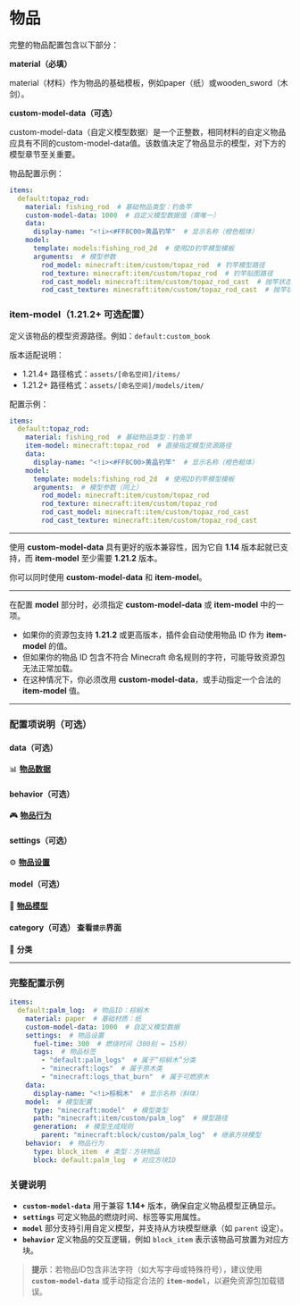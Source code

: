 # 物品
完整的物品配置包含以下部分：  

**material（必填）**  

material（材料）作为物品的基础模板，例如paper（纸）或wooden_sword（木剑）。  

**custom-model-data（可选）**  

custom-model-data（自定义模型数据）是一个正整数，相同材料的自定义物品应具有不同的custom-model-data值。该数值决定了物品显示的模型，对下方的模型章节至关重要。

物品配置示例：  
```yaml
items:
  default:topaz_rod:
    material: fishing_rod  # 基础物品类型：钓鱼竿
    custom-model-data: 1000  # 自定义模型数据值（需唯一）
    data:
      display-name: "<!i><#FF8C00>黄晶钓竿"  # 显示名称（橙色粗体）
    model:
      template: models:fishing_rod_2d  # 使用2D钓竿模型模板
      arguments:  # 模型参数
        rod_model: minecraft:item/custom/topaz_rod  # 钓竿模型路径
        rod_texture: minecraft:item/custom/topaz_rod  # 钓竿贴图路径
        rod_cast_model: minecraft:item/custom/topaz_rod_cast  # 抛竿状态模型路径
        rod_cast_texture: minecraft:item/custom/topaz_rod_cast  # 抛竿状态贴图路径
```

### item-model（1.21.2+ 可选配置）  
定义该物品的模型资源路径。例如：`default:custom_book`  

版本适配说明：  
- 1.21.4+ 路径格式：`assets/[命名空间]/items/`  
- 1.21.2+ 路径格式：`assets/[命名空间]/models/item/`  

配置示例：  
```yaml
items:
  default:topaz_rod:
    material: fishing_rod  # 基础物品类型：钓鱼竿
    item-model: minecraft:topaz_rod  # 直接指定模型资源路径
    data:
      display-name: "<!i><#FF8C00>黄晶钓竿"  # 显示名称（橙色粗体）
    model:
      template: models:fishing_rod_2d  # 使用2D钓竿模型模板
      arguments:  # 模型参数（同上）
        rod_model: minecraft:item/custom/topaz_rod
        rod_texture: minecraft:item/custom/topaz_rod
        rod_cast_model: minecraft:item/custom/topaz_rod_cast
        rod_cast_texture: minecraft:item/custom/topaz_rod_cast
```
---------------------------------------------------------------

使用 **custom-model-data** 具有更好的版本兼容性，因为它自 **1.14** 版本起就已支持，而 **item-model** 至少需要 **1.21.2** 版本。  

你可以同时使用 **custom-model-data** 和 **item-model**。  

------------------------------------------------------

在配置 **model** 部分时，必须指定 **custom-model-data** 或 **item-model** 中的一项。  
- 如果你的资源包支持 **1.21.2** 或更高版本，插件会自动使用物品 ID 作为 **item-model** 的值。  
- 但如果你的物品 ID 包含不符合 Minecraft 命名规则的字符，可能导致资源包无法正常加载。  
- 在这种情况下，你必须改用 **custom-model-data**，或手动指定一个合法的 **item-model** 值。

--------------------------------------------------------------

### **配置项说明（可选）**  

#### **data（可选）**  
📊 **[物品数据](item/itemdata.md)**  

#### **behavior（可选）**  
🎮 **[物品行为](item/behaviors.md)**  

#### **settings（可选）**  
⚙️ **[物品设置](item/itemsetting.md)**  

#### **model（可选）**  
🟰 **[物品模型](item/model.md)**  

#### **category（可选）** 查看`提示`界面  
📂 **分类**  

---

### **完整配置示例**  
```yaml
items:
  default:palm_log:  # 物品ID：棕榈木
    material: paper  # 基础材质：纸
    custom-model-data: 1000  # 自定义模型数据
    settings:  # 物品设置
      fuel-time: 300  # 燃烧时间（300刻 = 15秒）
      tags:  # 物品标签
        - "default:palm_logs"  # 属于“棕榈木”分类
        - "minecraft:logs"  # 属于原木类
        - "minecraft:logs_that_burn"  # 属于可燃原木
    data:
      display-name: "<!i>棕榈木"  # 显示名称（斜体）
    model:  # 模型配置
      type: "minecraft:model"  # 模型类型
      path: "minecraft:item/custom/palm_log"  # 模型路径
      generation:  # 模型生成规则
        parent: "minecraft:block/custom/palm_log"  # 继承方块模型
    behavior:  # 物品行为
      type: block_item  # 类型：方块物品
      block: default:palm_log  # 对应方块ID
```

### **关键说明**
- **`custom-model-data`** 用于兼容 **1.14+** 版本，确保自定义物品模型正确显示。  
- **`settings`** 可定义物品的燃烧时间、标签等实用属性。  
- **`model`** 部分支持引用自定义模型，并支持从方块模型继承（如 `parent` 设定）。  
- **`behavior`** 定义物品的交互逻辑，例如 `block_item` 表示该物品可放置为对应方块。  

> **提示**：若物品ID包含非法字符（如大写字母或特殊符号），建议使用 **`custom-model-data`** 或手动指定合法的 **`item-model`**，以避免资源包加载错误。